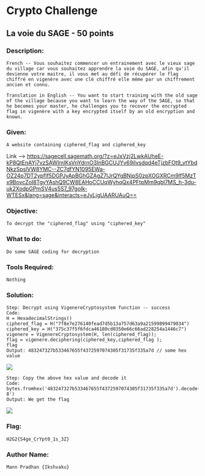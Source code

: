 # Crypto Challenge

## La voie du SAGE - 50 points

### Description: 
```French -- Vous souhaitez commencer un entrainement avec le vieux sage du village car vous souhaitez apprendre la voie du SAGE, afin qu'il devienne votre maitre, il vous met au défi de récupérer le flag chiffré en vigenère avec une clé chiffré elle même par un chiffrement ancien et connu.```

```Translation in English -- You want to start training with the old sage of the village because you want to learn the way of the SAGE, so that he becomes your master, he challenges you to recover the encrypted flag in vigenère with a key encrypted itself by an old encryption and known.```

### Given: 
```A website containing ciphered_flag and ciphered_key```

Link --> https://sagecell.sagemath.org/?z=eJxVzj2LwkAUheE-kP8QtEnAYj7vzSAWImIKsVnYdrnO3InBGCUJYv69ilvsdqd4eTjzbFOt9_vtYbdNkzSpslVW8YMC--ZC7dfYN1095EWa-OZ24p7DT2ypflf5DGPJyApBGhGZAgZ7lJrQYgBNjpS0zpXOGXRCm9lf5MzTx9BovcZoI8TgyYAshQ9CW8EAHoCCUqWyhqQx4PFtpMm9qbl7MS_h-3du-uk2XodpGPmSV4us5S7_97golk-WTESx&lang=sage&interacts=eJyLjgUAARUAuQ==

### Objective: 
```To decrypt the "ciphered_flag" using "ciphered_key"```

### What to do: 
```Do some SAGE coding for decryption```

### Tools Required: 
    Nothing

### Solution:
    
    Step: Decrypt using VigenereCryptosystem function -- success
    Code: 
    H = HexadecimalStrings()
    ciphered_flag = H("7f8e7e276140fead7d5b13a757d63a9a21599899479034")
    ciphered_key = H("375c37f5f6fdca46180cd0350e66c66ad228254a1446c7")
    vigenere = VigenereCryptosystem(H, len(ciphered_flag));
    flag = vigenere.deciphering(ciphered_key,ciphered_flag );
    flag
    Output: 483247327b533467655f4372597074305f31735f335a7d // some hex value
![](Sage_Part_1_1.png)
    
    Step: Copy the above hex value and decode it
    Code: bytes.fromhex('483247327b533467655f4372597074305f31735f335a7d').decode('utf-8')
    Output: We get the flag
![](Sage_Part_1_2.png)
    
### Flag: 
    H2G2{S4ge_CrYpt0_1s_3Z}

### Author Name:
    Mann Pradhan {Ikshvaku}
